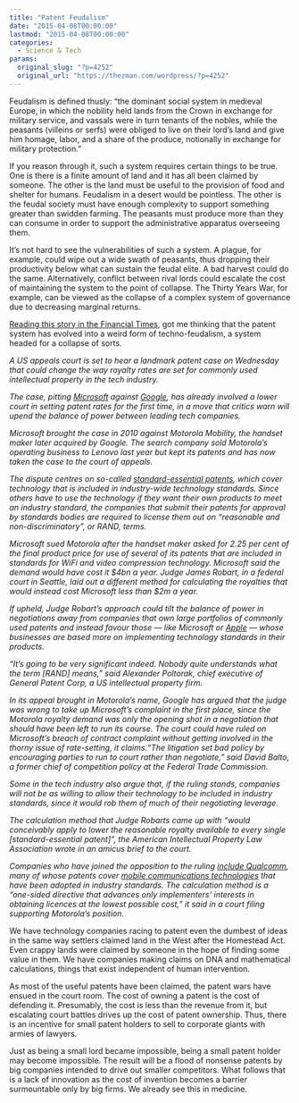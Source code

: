 ```yaml
---
title: "Patent Feudalism"
date: "2015-04-08T00:00:00"
lastmod: "2015-04-08T00:00:00"
categories:
  - Science & Tech
params:
  original_slug: "?p=4252"
  original_url: "https://thezman.com/wordpress/?p=4252"
---
```


Feudalism is defined thusly: “the dominant social system in medieval
Europe, in which the nobility held lands from the Crown in exchange for
military service, and vassals were in turn tenants of the nobles, while
the peasants (villeins or serfs) were obliged to live on their lord’s
land and give him homage, labor, and a share of the produce, notionally
in exchange for military protection.”

If you reason through it, such a system requires certain things to be
true. One is there is a finite amount of land and it has all been
claimed by someone. The other is the land must be useful to the
provision of food and shelter for humans. Feudalism in a desert would be
pointless. The other is the feudal society must have enough complexity
to support something greater than swidden farming. The peasants must
produce more than they can consume in order to support the
administrative apparatus overseeing them.

It’s not hard to see the vulnerabilities of such a system. A plague, for
example, could wipe out a wide swath of peasants, thus dropping their
productivity below what can sustain the feudal elite. A bad harvest
could do the same. Alternatively, conflict between rival lords could
escalate the cost of maintaining the system to the point of collapse.
The Thirty Years War, for example, can be viewed as the collapse of a
complex system of governance due to decreasing marginal returns.

<a
href="http://www.ft.com/intl/cms/s/0/c8ebe298-dca3-11e4-a6f7-00144feab7de.html#axzz3WjHqbhPF"
rel="noopener" target="_blank">Reading this story in the Financial
Times</a>, got me thinking that the patent system has evolved into a
weird form of techno-feudalism, a system headed for a collapse of sorts.

*A US appeals court is set to hear a landmark patent case on Wednesday
that could change the way royalty rates are set for commonly used
intellectual property in the tech industry.*

*The case, pitting
<a href="http://markets.ft.com/tearsheets/performance.asp?s=us:MSFT"
class="wsodCompany" data-hover-chart="us:MSFT">Microsoft</a> against
<a href="http://markets.ft.com/tearsheets/performance.asp?s=us:GOOG"
class="wsodCompany" data-hover-chart="us:GOOG">Google</a>, has already
involved a lower court in setting patent rates for the first time, in a
move that critics warn will upend the balance of power between leading
tech companies.*

*Microsoft brought the case in 2010 against Motorola Mobility, the
handset maker later acquired by Google. The search company sold
Motorola’s operating business to Lenovo last year but kept its patents
and has now taken the case to the court of appeals.*

*The dispute centres on so-called [standard-essential
patents](http://www.ft.com/intl/cms/s/0/74704b34-9bdd-11e4-b6cc-00144feabdc0.html#axzz3WWfywq4B "Apple and Ericsson launch legal battle over patents and licensing - FT.com"),
which cover technology that is included in industry-wide technology
standards. Since others have to use the technology if they want their
own products to meet an industry standard, the companies that submit
their patents for approval by standards bodies are required to license
them out on “reasonable and non-discriminatory”, or RAND, terms.*

*Microsoft sued Motorola after the handset maker asked for 2.25 per cent
of the final product price for use of several of its patents that are
included in standards for WiFi and video compression technology.
Microsoft said the demand would have cost it $4bn a year. Judge James
Robart, in a federal court in Seattle, laid out a different method for
calculating the royalties that would instead cost Microsoft less than
$2m a year.*

*If upheld, Judge Robart’s approach could tilt the balance of power in
negotiations away from companies that own large portfolios of commonly
used patents and instead favour those — like Microsoft or
[Apple](http://www.ft.com/intl/cms/s/0/b651b790-dd60-11e3-8546-00144feabdc0.html#axzz3WWfywq4B "Apple and Google settle patents battle - FT.com")
— whose businesses are based more on implementing technology standards
in their products.*

*“It’s going to be very significant indeed. Nobody quite understands
what the term \[RAND\] means,” said Alexander Poltorak, chief executive
of General Patent Corp, a US intellectual property firm.*

*In its appeal brought in Motorola’s name, Google has argued that the
judge was wrong to take up Microsoft’s complaint in the first place,
since the Motorola royalty demand was only the opening shot in a
negotiation that should have been left to run its course. The court
could have ruled on Microsoft’s breach of contract complaint without
getting involved in the thorny issue of rate-setting, it claims.“The
litigation set bad policy by encouraging parties to run to court rather
than negotiate,” said David Balto, a former chief of competition policy
at the Federal Trade Commission.*

*Some in the tech industry also argue that, if the ruling stands,
companies will not be as willing to allow their technology to be
included in industry standards, since it would rob them of much of their
negotiating leverage.*

*The calculation method that Judge Robarts came up with “would
conceivably apply to lower the reasonable royalty available to every
single \[standard-essential patent\]”, the American Intellectual
Property Law Association wrote in an amicus brief to the court.*

*Companies who have joined the opposition to the ruling [include
Qualcomm](http://www.law360.com/articles/580211/qualcomm-aipla-rip-landmark-rand-ruling-in-9th-circ "Law 360: Qualcomm, AIPLA Rip Landmark RAND Ruling In 9th Circ."),
many of whose patents cover [mobile communications
technologies](http://www.ft.com/intl/cms/s/3/443f49be-b0fb-11e4-9331-00144feab7de.html#axzz3WWfywq4B "Qualcomm: Pyrrhic victory - FT.com")
that have been adopted in industry standards. The calculation method is
a “one-sided directive that advances only implementers’ interests in
obtaining licences at the lowest possible cost,” it said in a court
filing supporting Motorola’s position.*

We have technology companies racing to patent even the dumbest of ideas
in the same way settlers claimed land in the West after the Homestead
Act. Even crappy lands were claimed by someone in the hope of finding
some value in them. We have companies making claims on DNA and
mathematical calculations, things that exist independent of human
intervention.

As most of the useful patents have been claimed, the patent wars have
ensued in the court room. The cost of owning a patent is the cost of
defending it. Presumably, the cost is less than the revenue from it, but
escalating court battles drives up the cost of patent ownership. Thus,
there is an incentive for small patent holders to sell to corporate
giants with armies of lawyers.

Just as being a small lord became impossible, being a small patent
holder may become impossible. The result will be a flood of nonsense
patents by big companies intended to drive out smaller competitors. What
follows that is a lack of innovation as the cost of invention becomes a
barrier surmountable only by big firms. We already see this in medicine.
